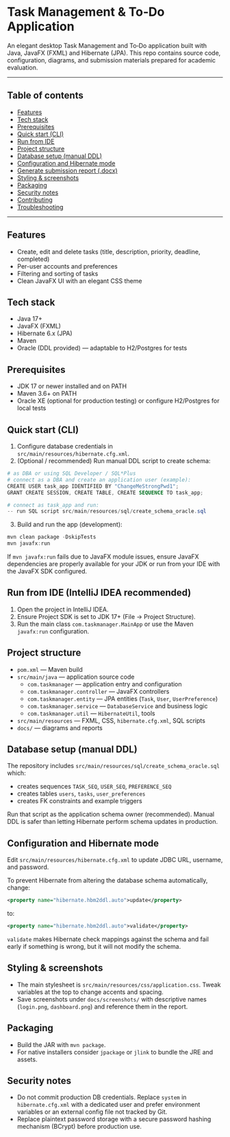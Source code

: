 # Task Management & To‑Do Application

An elegant desktop Task Management and To‑Do application built with Java, JavaFX (FXML) and Hibernate (JPA). This repo contains source code, configuration, diagrams, and submission materials prepared for academic evaluation.

---

## Table of contents

- [Features](#features)
- [Tech stack](#tech-stack)
- [Prerequisites](#prerequisites)
- [Quick start (CLI)](#quick-start-cli)
- [Run from IDE](#run-from-ide)
- [Project structure](#project-structure)
- [Database setup (manual DDL)](#database-setup-manual-ddl)
- [Configuration and Hibernate mode](#configuration-and-hibernate-mode)
- [Generate submission report (.docx)](#generate-submission-report-docx)
- [Styling & screenshots](#styling--screenshots)
- [Packaging](#packaging)
- [Security notes](#security-notes)
- [Contributing](#contributing)
- [Troubleshooting](#troubleshooting)

---

## Features

- Create, edit and delete tasks (title, description, priority, deadline, completed)
- Per-user accounts and preferences
- Filtering and sorting of tasks
- Clean JavaFX UI with an elegant CSS theme

## Tech stack

- Java 17+
- JavaFX (FXML)
- Hibernate 6.x (JPA)
- Maven
- Oracle (DDL provided) — adaptable to H2/Postgres for tests

## Prerequisites

- JDK 17 or newer installed and on PATH
- Maven 3.6+ on PATH
- Oracle XE (optional for production testing) or configure H2/Postgres for local tests

## Quick start (CLI)

1. Configure database credentials in `src/main/resources/hibernate.cfg.xml`.
2. (Optional / recommended) Run manual DDL script to create schema:

```powershell
# as DBA or using SQL Developer / SQL*Plus
# connect as a DBA and create an application user (example):
CREATE USER task_app IDENTIFIED BY "ChangeMeStrongPwd1";
GRANT CREATE SESSION, CREATE TABLE, CREATE SEQUENCE TO task_app;

# connect as task_app and run:
-- run SQL script src/main/resources/sql/create_schema_oracle.sql
```

3. Build and run the app (development):

```powershell
mvn clean package -DskipTests
mvn javafx:run
```

If `mvn javafx:run` fails due to JavaFX module issues, ensure JavaFX dependencies are properly available for your JDK or run from your IDE with the JavaFX SDK configured.

## Run from IDE (IntelliJ IDEA recommended)

1. Open the project in IntelliJ IDEA.
2. Ensure Project SDK is set to JDK 17+ (File → Project Structure).
3. Run the main class `com.taskmanager.MainApp` or use the Maven `javafx:run` configuration.

## Project structure

- `pom.xml` — Maven build
- `src/main/java` — application source code
  - `com.taskmanager` — application entry and configuration
  - `com.taskmanager.controller` — JavaFX controllers
  - `com.taskmanager.entity` — JPA entities (`Task`, `User`, `UserPreference`)
  - `com.taskmanager.service` — `DatabaseService` and business logic
  - `com.taskmanager.util` — `HibernateUtil`, tools
- `src/main/resources` — FXML, CSS, `hibernate.cfg.xml`, SQL scripts
- `docs/` — diagrams and reports

## Database setup (manual DDL)

The repository includes `src/main/resources/sql/create_schema_oracle.sql` which:
- creates sequences `TASK_SEQ`, `USER_SEQ`, `PREFERENCE_SEQ`
- creates tables `users`, `tasks`, `user_preferences`
- creates FK constraints and example triggers

Run that script as the application schema owner (recommended). Manual DDL is safer than letting Hibernate perform schema updates in production.

## Configuration and Hibernate mode

Edit `src/main/resources/hibernate.cfg.xml` to update JDBC URL, username, and password.

To prevent Hibernate from altering the database schema automatically, change:

```xml
<property name="hibernate.hbm2ddl.auto">update</property>
```

to:

```xml
<property name="hibernate.hbm2ddl.auto">validate</property>
```

`validate` makes Hibernate check mappings against the schema and fail early if something is wrong, but it will not modify the schema.

## Styling & screenshots

- The main stylesheet is `src/main/resources/css/application.css`. Tweak variables at the top to change accents and spacing.
- Save screenshots under `docs/screenshots/` with descriptive names (`login.png`, `dashboard.png`) and reference them in the report.

## Packaging

- Build the JAR with `mvn package`.
- For native installers consider `jpackage` or `jlink` to bundle the JRE and assets.

## Security notes

- Do not commit production DB credentials. Replace `system` in `hibernate.cfg.xml` with a dedicated user and prefer environment variables or an external config file not tracked by Git.
- Replace plaintext password storage with a secure password hashing mechanism (BCrypt) before production use.
